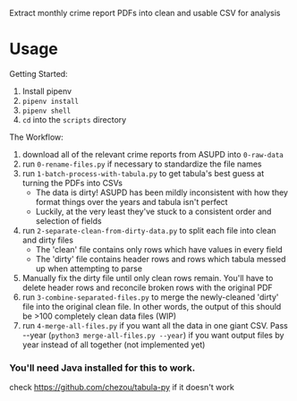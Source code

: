 Extract monthly crime report PDFs into clean and usable CSV for analysis

# Usage  
Getting Started:  
1. Install pipenv
2. `pipenv install`
3. `pipenv shell`
4. `cd` into the `scripts` directory

The Workflow:  
1. download all of the relevant crime reports from ASUPD into `0-raw-data`
2. run `0-rename-files.py` if necessary to standardize the file names
3. run `1-batch-process-with-tabula.py` to get tabula's best guess at turning the PDFs into CSVs
    - The data is dirty! ASUPD has been mildly inconsistent with how they format things over the years and tabula isn't perfect
    - Luckily, at the very least they've stuck to a consistent order and selection of fields
4. run `2-separate-clean-from-dirty-data.py` to split each file into clean and dirty files
    - The 'clean' file contains only rows which have values in every field
    - The 'dirty' file contains header rows and rows which tabula messed up when attempting to parse
5. Manually fix the dirty file until only clean rows remain. You'll have to delete header rows and reconcile broken rows with the original PDF
6. run `3-combine-separated-files.py` to merge the newly-cleaned 'dirty' file into the original clean file. In other words, the output of this should be >100 completely clean data files (WIP)
7. run `4-merge-all-files.py` if you want all the data in one giant CSV. Pass --year (`python3 merge-all-files.py --year`) if you want output files by year instead of all together (not implemented yet)

### You'll need Java installed for this to work.  
check https://github.com/chezou/tabula-py if it doesn't work
